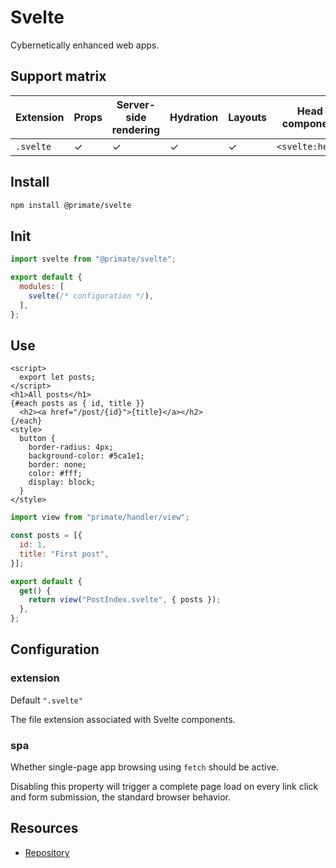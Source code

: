 # Svelte

Cybernetically enhanced web apps.

## Support matrix

|Extension|Props|Server-side rendering|Hydration|Layouts|Head component|I18N|
|-|-|-|-|-|-|-|
|`.svelte`|✓|✓|✓|✓|`<svelte:head>`|`@primate/i18n/svelte`|

## Install

```sh
npm install @primate/svelte
```

## Init

```js#primate.config.js
import svelte from "@primate/svelte";

export default {
  modules: [
    svelte(/* configuration */),
  ],
};
```

## Use

```svelte#components/PostIndex.svelte
<script>
  export let posts;
</script>
<h1>All posts</h1>
{#each posts as { id, title }}
  <h2><a href="/post/{id}">{title}</a></h2>
{/each}
<style>
  button {
    border-radius: 4px;
    background-color: #5ca1e1;
    border: none;
    color: #fff;
    display: block;
  }
</style>
```

```js#routes/svelte.js
import view from "primate/handler/view";

const posts = [{
  id: 1,
  title: "First post",
}];

export default {
  get() {
    return view("PostIndex.svelte", { posts });
  },
};
```

## Configuration

### extension

Default `".svelte"`

The file extension associated with Svelte components.

### spa

Whether single-page app browsing using `fetch` should be active.

Disabling this property will trigger a complete page load on every link click
and form submission, the standard browser behavior.

## Resources

* [Repository][repo]

[repo]: https://github.com/primatejs/primate/tree/master/packages/svelte

